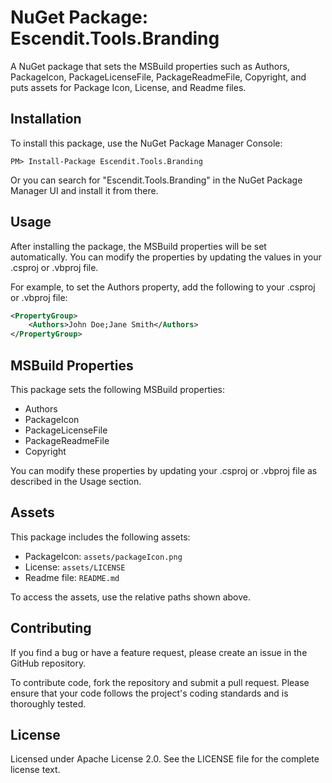 # NuGet Package: Escendit.Tools.Branding
A NuGet package that sets the MSBuild properties such as Authors,
PackageIcon, PackageLicenseFile, PackageReadmeFile, Copyright,
and puts assets for Package Icon, License, and Readme files.

## Installation
To install this package, use the NuGet Package Manager Console:

```shell
PM> Install-Package Escendit.Tools.Branding
```
Or you can search for "Escendit.Tools.Branding" in the NuGet Package Manager UI and install it from there.

## Usage
After installing the package, the MSBuild properties will be set automatically.
You can modify the properties by updating the values in your .csproj or .vbproj file.

For example, to set the Authors property, add the following to your .csproj or .vbproj file:

```xml
<PropertyGroup>
    <Authors>John Doe;Jane Smith</Authors>
</PropertyGroup>
```

## MSBuild Properties
This package sets the following MSBuild properties:

- Authors
- PackageIcon
- PackageLicenseFile
- PackageReadmeFile
- Copyright

You can modify these properties by updating your .csproj or .vbproj file as described in the Usage section.

## Assets
This package includes the following assets:

- PackageIcon: `assets/packageIcon.png`
- License: `assets/LICENSE`
- Readme file: `README.md`

To access the assets, use the relative paths shown above.

## Contributing
If you find a bug or have a feature request, please create an issue in the GitHub repository.

To contribute code, fork the repository and submit a pull request.
Please ensure that your code follows the project's coding standards and is thoroughly tested.

## License
Licensed under Apache License 2.0. See the LICENSE file for the complete license text.
